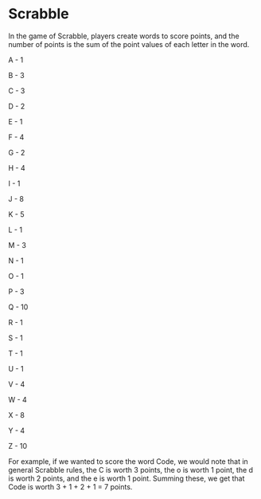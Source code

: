 # Scrabble

In the game of Scrabble, players create words to score points, and the number of points is the sum of the point values of each letter in the word.

A - 1

B - 3

C - 3

D - 2

E - 1

F - 4

G - 2

H - 4

I - 1

J - 8

K - 5

L - 1

M - 3

N - 1

O - 1

P - 3 

Q - 10

R - 1

S - 1

T - 1

U - 1

V - 4

W - 4

X - 8 

Y - 4

Z - 10

For example, if we wanted to score the word Code, we would note that in general Scrabble rules, the C is worth 3 points, the o is worth 1 point, the d is worth 2 points, and the e is worth 1 point. Summing these, we get that Code is worth 3 + 1 + 2 + 1 = 7 points.
